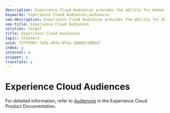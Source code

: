 ```yaml
---
description: Experience Cloud Audiences provides the ability for Adobe Experience Cloud solutions to communicate and share information about website visitors so the same data can be used by each solution.
keywords: Experience Cloud Audiences;audiences
seo-description: Experience Cloud Audiences provides the ability for Adobe Experience Cloud solutions to communicate and share information about website visitors so the same data can be used by each solution.
seo-title: Experience Cloud Audiences
solution: Target
title: Experience Cloud Audiences
topic: Standard
uuid: f37f5987-7a5b-481e-8faa-3d869c100547
index: y
internal: n
snippet: y
translate: y
---
```


# Experience Cloud Audiences

For detailed information, refer to [ Audiences](https://marketing.adobe.com/resources/help/en_US/mcloud/audience_library.html) in the Experience Cloud Product Documentation. 
